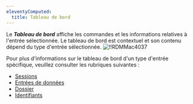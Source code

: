 ```yaml
---
eleventyComputed:
  title: Tableau de bord
---
```

Le ***Tableau de bord*** affiche les commandes et les informations relatives à l'entrée sélectionnée. Le tableau de bord est contextuel et son contenu dépend du type d'entrée sélectionnée.
![!!RDMMac4037](https://cdnweb.devolutions.net/docs/fr/rdm/mac/RdmMac4037.png)

Pour plus d'informations sur le tableau de bord d'un type d'entrée spécifique, veuillez consulter les rubriques suivantes :

* [Sessions](/fr/rdm/mac/user-interface/content-area/dashboard/session/)
* [Entrées de données](/fr/rdm/mac/user-interface/content-area/dashboard/information/)
* [Dossier](/fr/rdm/mac/user-interface/content-area/dashboard/folder/)
* [Identifiants](/fr/rdm/mac/user-interface/content-area/dashboard/credentials/)

